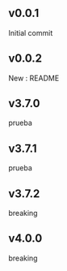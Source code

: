 
## v0.0.1

Initial commit

## v0.0.2

New : README



## v3.7.0

prueba


## v3.7.1

prueba


## v3.7.2

breaking


## v4.0.0

breaking

